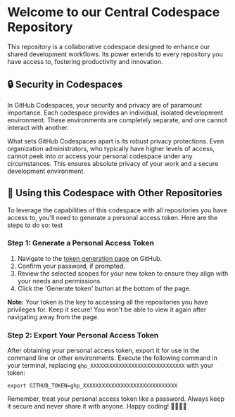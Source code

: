 # Welcome to our Central Codespace Repository

This repository is a collaborative codespace designed to enhance our shared development workflows. Its power extends to every repository you have access to, fostering productivity and innovation.

## 🔒 Security in Codespaces

In GitHub Codespaces, your security and privacy are of paramount importance. Each codespace provides an individual, isolated development environment. These environments are completely separate, and one cannot interact with another.

What sets GitHub Codespaces apart is its robust privacy protections. Even organization administrators, who typically have higher levels of access, cannot peek into or access your personal codespace under any circumstances. This ensures absolute privacy of your work and a secure development environment.

## 🔄 Using this Codespace with Other Repositories

To leverage the capabilities of this codespace with all repositories you have access to, you'll need to generate a personal access token. Here are the steps to do so:
test
### Step 1: Generate a Personal Access Token

1. Navigate to the [token generation page](https://github.com/settings/tokens/new?scopes=repo,workflow,admin:org,write:packages,user,gist,notifications,admin:repo_hook,admin:public_key,admin:enterprise,audit_log,codespace,project,admin:gpg_key,admin:ssh_signing_key&description=GLUEOPS%20-%20Codespaces%20GITHUB_TOKEN) on GitHub.
2. Confirm your password, if prompted.
3. Review the selected scopes for your new token to ensure they align with your needs and permissions.
4. Click the 'Generate token' button at the bottom of the page.

**Note:** Your token is the key to accessing all the repositories you have privileges for. Keep it secure! You won't be able to view it again after navigating away from the page.

### Step 2: Export Your Personal Access Token

After obtaining your personal access token, export it for use in the command line or other environments. Execute the following command in your terminal, replacing `ghp_XXXXXXXXXXXXXXXXXXXXXXXXXXXXXX` with your token:

```
export GITHUB_TOKEN=ghp_XXXXXXXXXXXXXXXXXXXXXXXXXXXXXX
```

Remember, treat your personal access token like a password. Always keep it secure and never share it with anyone. Happy coding! 🚀💎🙌🚀
